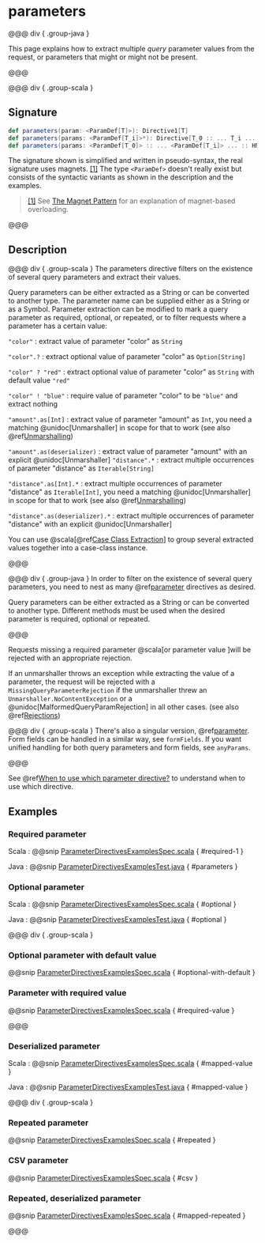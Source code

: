 # parameters

@@@ div { .group-java }

This page explains how to extract multiple *query* parameter values from the request, or parameters that might or might 
not be present.

@@@

@@@ div { .group-scala }
## Signature

```scala
def parameters(param: <ParamDef[T]>): Directive1[T]
def parameters(params: <ParamDef[T_i]>*): Directive[T_0 :: ... T_i ... :: HNil]
def parameters(params: <ParamDef[T_0]> :: ... <ParamDef[T_i]> ... :: HNil): Directive[T_0 :: ... T_i ... :: HNil]
```

The signature shown is simplified and written in pseudo-syntax, the real signature uses magnets. <a id="^1" href="#1">[1]</a> The type
`<ParamDef>` doesn't really exist but consists of the syntactic variants as shown in the description and the examples.

> <a id="1" href="#^1">[1]</a> See [The Magnet Pattern](http://spray.io/blog/2012-12-13-the-magnet-pattern/) for an explanation of magnet-based overloading.

@@@

## Description

@@@ div { .group-scala }
The parameters directive filters on the existence of several query parameters and extract their values.

Query parameters can be either extracted as a String or can be converted to another type. The parameter name
can be supplied either as a String or as a Symbol. Parameter extraction can be modified to mark a query parameter
as required, optional, or repeated, or to filter requests where a parameter has a certain value:

`"color"`
: extract value of parameter "color" as `String`

`"color".?`
: extract optional value of parameter "color" as `Option[String]`

`"color" ? "red"`
: extract optional value of parameter "color" as `String` with default value `"red"`

`"color" ! "blue"`
: require value of parameter "color" to be `"blue"` and extract nothing

`"amount".as[Int]`
: extract value of parameter "amount" as `Int`, you need a matching @unidoc[Unmarshaller] in scope for that to work
(see also @ref[Unmarshalling](../../../common/unmarshalling.md))

`"amount".as(deserializer)`
: extract value of parameter "amount" with an explicit @unidoc[Unmarshaller]
`"distance".*`
: extract multiple occurrences of parameter "distance" as `Iterable[String]`

`"distance".as[Int].*`
: extract multiple occurrences of parameter "distance" as `Iterable[Int]`, you need a matching @unidoc[Unmarshaller] in scope for that to work
(see also @ref[Unmarshalling](../../../common/unmarshalling.md))

`"distance".as(deserializer).*`
: extract multiple occurrences of parameter "distance" with an explicit @unidoc[Unmarshaller]

You can use @scala[@ref[Case Class Extraction](../../case-class-extraction.md)] to group several extracted values together into a case-class
instance.

@@@

@@@ div { .group-java }
In order to filter on the existence of several query parameters, you need to nest as many @ref[parameter](parameter.md) directives as desired.

Query parameters can be either extracted as a String or can be converted to another type. Different methods must be used
when the desired parameter is required, optional or repeated.

@@@

Requests missing a required parameter @scala[or parameter value ]will be rejected with an appropriate rejection. 

If an unmarshaller throws an exception while extracting the value of a parameter, the request will be rejected with a `MissingQueryParameterRejection`
if the unmarshaller threw an `Unmarshaller.NoContentException` or a @unidoc[MalformedQueryParamRejection] in all other cases.
(see also @ref[Rejections](../../../routing-dsl/rejections.md))

@@@ div { .group-scala }
There's also a singular version, @ref[parameter](parameter.md). Form fields can be handled in a similar way, see `formFields`. If
you want unified handling for both query parameters and form fields, see `anyParams`.

@@@

See @ref[When to use which parameter directive?](index.md#which-parameter-directive) to understand when to use which directive.

## Examples

### Required parameter

Scala
:  @@snip [ParameterDirectivesExamplesSpec.scala]($test$/scala/docs/http/scaladsl/server/directives/ParameterDirectivesExamplesSpec.scala) { #required-1 }

Java
:  @@snip [ParameterDirectivesExamplesTest.java]($test$/java/docs/http/javadsl/server/directives/ParameterDirectivesExamplesTest.java) { #parameters }

### Optional parameter

Scala
:   @@snip [ParameterDirectivesExamplesSpec.scala]($test$/scala/docs/http/scaladsl/server/directives/ParameterDirectivesExamplesSpec.scala) { #optional }

Java
:  @@snip [ParameterDirectivesExamplesTest.java]($test$/java/docs/http/javadsl/server/directives/ParameterDirectivesExamplesTest.java) { #optional }
 
@@@ div { .group-scala }
### Optional parameter with default value

@@snip [ParameterDirectivesExamplesSpec.scala]($test$/scala/docs/http/scaladsl/server/directives/ParameterDirectivesExamplesSpec.scala) { #optional-with-default }

### Parameter with required value

@@snip [ParameterDirectivesExamplesSpec.scala]($test$/scala/docs/http/scaladsl/server/directives/ParameterDirectivesExamplesSpec.scala) { #required-value }

@@@

### Deserialized parameter

Scala
:   @@snip [ParameterDirectivesExamplesSpec.scala]($test$/scala/docs/http/scaladsl/server/directives/ParameterDirectivesExamplesSpec.scala) { #mapped-value }

Java
:  @@snip [ParameterDirectivesExamplesTest.java]($test$/java/docs/http/javadsl/server/directives/ParameterDirectivesExamplesTest.java) { #mapped-value }

@@@ div { .group-scala }

### Repeated parameter

@@snip [ParameterDirectivesExamplesSpec.scala]($test$/scala/docs/http/scaladsl/server/directives/ParameterDirectivesExamplesSpec.scala) { #repeated }

### CSV parameter

@@snip [ParameterDirectivesExamplesSpec.scala]($test$/scala/docs/http/scaladsl/server/directives/ParameterDirectivesExamplesSpec.scala) { #csv }

### Repeated, deserialized parameter

@@snip [ParameterDirectivesExamplesSpec.scala]($test$/scala/docs/http/scaladsl/server/directives/ParameterDirectivesExamplesSpec.scala) { #mapped-repeated }

@@@